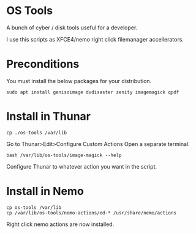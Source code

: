 # OS Tools
A bunch of cyber / disk tools useful for a developer.

I use this scripts as XFCE4/nemo right click filemanager accellerators.

# Preconditions
You must install the below packages for your distribution.
```
sudo apt install genisoimage dvdisaster zenity imagemagick qpdf
```

# Install in Thunar
```
cp ./os-tools /var/lib
```
Go to Thunar>Edit>Configure Custom Actions
Open a separate terminal.
```
bash /var/lib/os-tools/image-magick --help
```
Configure Thunar to whatever action you want in the script.

# Install in Nemo
```
cp os-tools /var/lib
cp /var/lib/os-tools/nemo-actions/ed-* /usr/share/nemo/actions
```
Right click nemo actions are now installed.
